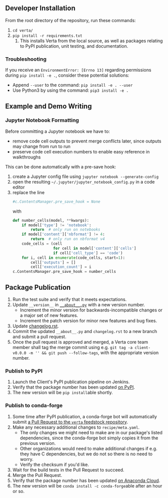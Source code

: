 ## Developer Installation

From the root directory of the repository, run these commands:
1. `cd verta/`
1. `pip install -r requirements.txt`
   1. This installs Verta from the local source, as well as packages relating to PyPI publication, unit testing, and documentation.

### Troubleshooting

If you receive an `EnvironmentError: [Errno 13]` regarding permissions during `pip install -e .`, consider these potential solutions:
- Append `--user` to the command: `pip install -e . --user`
- Use Python3 by using the command: `pip3 install -e .`

## Example and Demo Writing

### Jupyter Notebook Formatting

Before committing a Jupyter notebook we have to:
- remove code cell outputs to prevent merge conflicts later, since outputs may change from run to run
- preserve code cell execution numbers to enable easy reference in walkthroughs

This can be done automatically with a pre-save hook:
1. create a Jupyter config file using `jupyter notebook --generate-config`
1. open the resulting `~/.jupyter/jupyter_notebook_config.py` in a code editor
1. replace the line
   ```python
   #c.ContentsManager.pre_save_hook = None
   ```
   with
   ```python
   def number_cells(model, **kwargs):
       if model['type'] != 'notebook':
           return  # only run on notebooks
       if model['content']['nbformat'] != 4:
           return  # only run on nbformat v4
       code_cells = (cell
                     for cell in model['content']['cells']
                     if cell['cell_type'] == 'code')
       for i, cell in enumerate(code_cells, start=1):
           cell['outputs'] = []
           cell['execution_count'] = i
   c.ContentsManager.pre_save_hook = number_cells
   ```

## Package Publication

1. Run the test suite and verify that it meets expectations.
1. Update `__version__` in [`__about__.py`](https://github.com/VertaAI/modeldb-oss/blob/master/client/verta/verta/__about__.py) with a new version number.
   - Increment the minor version for backwards-incompatible changes or a major set of new features.
   - Increment the patch version for minor new features and bug fixes.
1. Update [changelog.rst](https://github.com/VertaAI/modeldb-oss/blob/master/client/verta/docs/reference/changelog.rst).
1. Commit the updated `__about__.py` and `changelog.rst` to a new branch and submit a pull request.
1. Once the pull request is approved and merged, a Verta core team member shall tag the merge commit using e.g. `git tag -a client-v0.0.0 -m '' && git push --follow-tags`, with the appropriate version number.

### Publish to PyPI

1. Launch the Client's PyPI publication pipeline on Jenkins.
1. Verify that the package number has been updated [on PyPI](https://pypi.org/project/verta/).
1. The new version will be `pip install`able shortly.

### Publish to conda-forge

1. Some time after PyPI publication, a conda-forge bot will automatically submit [a Pull Request to the `verta` feedstock repository](https://github.com/conda-forge/verta-feedstock/pulls).
1. Make any necessary additional changes to `recipe/meta.yaml`.
   - The only changes we might need to make are in our package's listed dependencies, since the conda-forge bot simply copies it from the previous version.
   - Other organizations would need to make additional changes if e.g. they have C dependencies, but we do not so there is no need to worry.
   - Verify the checksum if you'd like.
1. Wait for the build tests in the Pull Request to succeed.
1. Merge the Pull Request.
1. Verify that the package number has been updated [on Anaconda Cloud](https://anaconda.org/conda-forge/verta).
1. The new version will be `conda install -c conda-forge`able after an hour or so.
